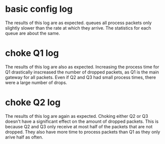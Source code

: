 # basic config log
The results of this log are as expected. queues all process packets only slightly
slower than the rate at which they arrive. The statistics for each queue are about 
the same.

# choke Q1 log
The results of this log are also as expected. Increasing the process time for
Q1 drastically inscreased the number of dropped packets, as Q1 is the main gateway
for all packets. Even if Q2 and Q3 had small process times, there were a large 
number of drops.

# choke Q2 log
The results of this log are again as expected. Choking either Q2 or Q3 doesn't
have a significant effect on the amount of dropped packets. This is because 
Q2 and Q3 only receive at most half of the packets that are not dropped. They
also have more time to process packets than Q1 as they only arive half as often.

